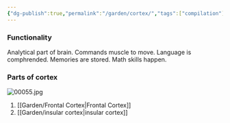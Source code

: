 ```yaml
---
{"dg-publish":true,"permalink":"/garden/cortex/","tags":["compilation"]}
---
```


### Functionality
Analytical part of brain. 
Commands muscle to move. 
Language is comphrended.
Memories are stored.
Math skills happen. 
### Parts of cortex
![00055.jpg](/img/user/assets/00055.jpg)

1. [[Garden/Frontal Cortex\|Frontal Cortex]] 
2. [[Garden/insular cortex\|insular cortex]]
